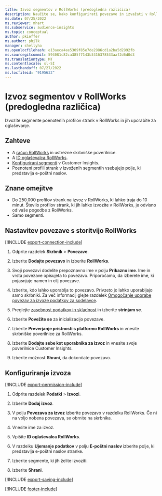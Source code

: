 ```yaml
---
title: Izvoz segmentov v RollWorks (predogledna različica)
description: Naučite se, kako konfigurirati povezavo in izvažati v RollWorks.
ms.date: 07/25/2022
ms.reviewer: mhart
ms.subservice: audience-insights
ms.topic: conceptual
author: pkieffer
ms.author: philk
manager: shellyha
ms.openlocfilehash: e13aeca4ee5309f85e7de2986cd1a2ba5d2992fb
ms.sourcegitcommit: 594081c82ca385f7143b3416378533aaf2d6d0d3
ms.translationtype: MT
ms.contentlocale: sl-SI
ms.lasthandoff: 07/27/2022
ms.locfileid: "9195632"
---
```

# <a name="export-segments-to-rollworks-preview"></a>Izvoz segmentov v RollWorks (predogledna različica)

Izvozite segmente poenotenih profilov strank v RollWorks in jih uporabite za oglaševanje.

## <a name="prerequisites"></a>Zahteve

- A [račun RollWorks](https://www.rollworks.com/) in ustrezne skrbniške poverilnice.
- A [ID oglaševalca RollWorks](https://help.adroll.com/hc/articles/212011838-Advertiser-Profiles).
- [Konfigurirani segmenti](segments.md) v Customer Insights.
- Poenoteni profili strank v izvoženih segmentih vsebujejo polje, ki predstavlja e-poštni naslov.

## <a name="known-limitations"></a>Znane omejitve

- Do 250.000 profilov strank na izvoz v RollWorks, ki lahko traja do 10 minut. Število profilov strank, ki jih lahko izvozite v RollWorks, je odvisno od vaše pogodbe z RollWorks.
- Samo segmenti.

## <a name="set-up-connection-to-rollworks"></a>Nastavitev povezave s storitvijo RollWorks

[!INCLUDE [export-connection-include](includes/export-connection-admn.md)]

1. Odprite razdelek **Skrbnik** > **Povezave**.

1. Izberite **Dodajte povezavo** in izberite **RollWorks**.

1. Svoji povezavi dodelite prepoznavno ime v polju **Prikazno ime**. Ime in vrsta povezave opisujeta to povezavo. Priporočamo, da izberete ime, ki pojasnjuje namen in cilj povezave.

1. Izberite, kdo lahko uporablja to povezavo.  Privzeto jo lahko uporabljajo samo skrbniki. Za več informacij glejte razdelek [Omogočanje uporabe povezav za izvoze podatkov za sodelavce](connections.md#allow-contributors-to-use-a-connection-for-exports).

1. Preglejte [zasebnost podatkov in skladnost](connections.md#data-privacy-and-compliance) in izberite **strinjam se**.

1. Izberite **Povežite se** za inicializacijo povezave.

1. Izberite **Preverjanje pristnosti s platformo RollWorks** in vnesite skrbniške poverilnice za RollWorks.

1. Izberite **Dodajte sebe kot uporabnika za izvoz** in vnesite svoje poverilnice Customer Insights.

1. Izberite možnost **Shrani**, da dokončate povezavo.

## <a name="configure-an-export"></a>Konfiguriranje izvoza

[!INCLUDE [export-permission-include](includes/export-permission.md)]

1. Odprite razdelek **Podatki** > **Izvozi**.

1. Izberite **Dodaj izvoz**.

1. V polju **Povezava za izvoz** izberite povezavo v razdelku RollWorks. Če ni na voljo nobena povezava, se obrnite na skrbnika.

1. Vnesite ime za izvoz.

1. Vpišite **ID oglaševalca RollWorks**.

1. V razdelku **Ujemanje podatkov** v polju **E-poštni naslov** izberite polje, ki predstavlja e-poštni naslov stranke.

1. Izberite segmente, ki jih želite izvoziti.

1. Izberite **Shrani**.

[!INCLUDE [export-saving-include](includes/export-saving.md)]

[!INCLUDE [footer-include](includes/footer-banner.md)]
